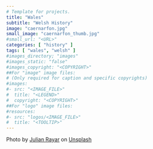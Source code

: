 ```yaml
---
# Template for projects.
title: "Wales"
subtitle: "Welsh History"
image: "caernarfon.jpg"
small_image: "caernarfon_thumb.jpg"
#small_url: "<URL>"
categories: [ "history" ]
tags: [ "wales", "welsh" ]
#images_directory; "images"
#images_static: "false"
#images_copyright: "<COPYRIGHT>"
##For "image" image files:
# (Only required for caption and specific copyrights)
#images:
#- src: "<IMAGE_FILE>"
#  title: "<LEGEND>"
#  copyright: "<COPYRIGHT>"
##For "logo" image files:
#resources:
#- src: "logos/<IMAGE_FILE>"
#  title: "<TOOLTIP>"
---
```


<span>Photo by <a href="https://unsplash.com/@jrayar?utm_source=unsplash&amp;utm_medium=referral&amp;utm_content=creditCopyText" data-jzz-gui-player="true">Julian Rayar</a> on <a href="https://unsplash.com/s/photos/wales?utm_source=unsplash&amp;utm_medium=referral&amp;utm_content=creditCopyText" data-jzz-gui-player="true">Unsplash</a></span>
